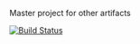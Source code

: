 Master project for other artifacts 

[![Build Status](https://travis-ci.org/ANierbeck/Master.svg)](https://travis-ci.org/ANierbeck/Master)


